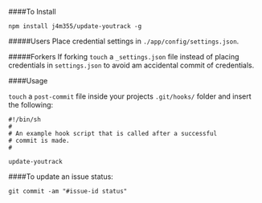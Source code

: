 ####To Install

    npm install j4m355/update-youtrack -g


#####Users
Place credential settings in ``./app/config/settings.json``.

#####Forkers
If forking ``touch`` a ``_settings.json`` file instead of placing credentials in ``settings.json`` to avoid am accidental commit of credentials.

####Usage

``touch`` a ``post-commit`` file inside your projects ``.git/hooks/`` folder and insert the following:

    #!/bin/sh
    #
    # An example hook script that is called after a successful
    # commit is made.
    #

    update-youtrack


####To update an issue status:
   
    git commit -am "#issue-id status"
